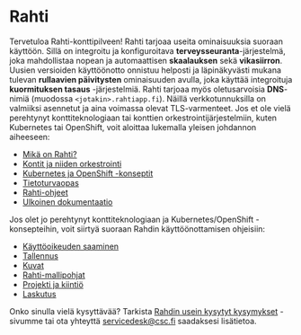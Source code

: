 # Rahti

Tervetuloa Rahti-konttipilveen! Rahti tarjoaa useita ominaisuuksia suoraan käyttöön. Sillä on integroitu ja konfiguroitava **terveysseuranta**-järjestelmä, joka mahdollistaa nopean ja automaattisen **skaalauksen** sekä **vikasiirron**. Uusien versioiden käyttöönotto onnistuu helposti ja läpinäkyvästi mukana tulevan **rullaavien päivitysten** ominaisuuden avulla, joka käyttää integroituja **kuormituksen tasaus** -järjestelmiä. Rahti tarjoaa myös oletusarvoisia **DNS**-nimiä (muodossa `<jotakin>.rahtiapp.fi`). Näillä verkkotunnuksilla on valmiiksi asennetut ja aina voimassa olevat TLS-varmenteet. Jos et ole vielä perehtynyt konttiteknologiaan tai konttien orkestrointijärjestelmiin, kuten Kubernetes tai OpenShift, voit aloittaa lukemalla yleisen johdannon aiheeseen:

  * [Mikä on Rahti?](rahti-what-is.md)
  * [Kontit ja niiden orkestrointi](containers.md)
  * [Kubernetes ja OpenShift -konseptit](concepts.md)
  * [Tietoturvaopas](security-guide.md)
  * [Rahti-ohjeet](tutorials/index.md)
  * [Ulkoinen dokumentaatio](ext_docs.md)

Jos olet jo perehtynyt konttiteknologiaan ja Kubernetes/OpenShift -konsepteihin, voit siirtyä suoraan Rahdin käyttöönottamisen ohjeisiin:

  * [Käyttöoikeuden saaminen](access.md)
  * [Tallennus](storage/index.md)
  * [Kuvat](images/overview.md)
  * [Rahti-mallipohjat](catalog-docs.md)
  * [Projekti ja kiintiö](usage/projects_and_quota.md)
  * [Laskutus](billing.md)

Onko sinulla vielä kysyttävää? Tarkista [Rahdin usein kysytyt kysymykset](../../support/faq/index.md#rahti) -sivumme tai ota yhteyttä <servicedesk@csc.fi> saadaksesi lisätietoa.
